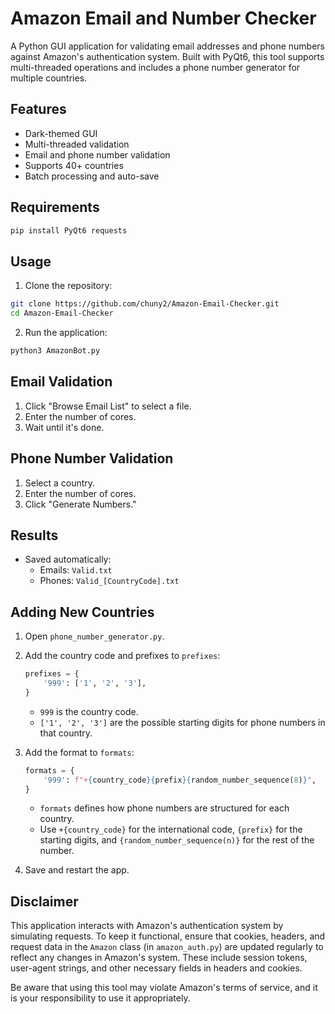 # Amazon Email and Number Checker

A Python GUI application for validating email addresses and phone numbers against Amazon's authentication system. Built with PyQt6, this tool supports multi-threaded operations and includes a phone number generator for multiple countries.

## Features

- Dark-themed GUI
- Multi-threaded validation
- Email and phone number validation
- Supports 40+ countries
- Batch processing and auto-save

## Requirements

```bash
pip install PyQt6 requests
```

## Usage

1. Clone the repository:
```bash
git clone https://github.com/chuny2/Amazon-Email-Checker.git
cd Amazon-Email-Checker
```

2. Run the application:
```bash
python3 AmazonBot.py
```

## Email Validation

1. Click "Browse Email List" to select a file.
2. Enter the number of cores.
3. Wait until it's done.

## Phone Number Validation

1. Select a country.
2. Enter the number of cores.
3. Click "Generate Numbers."

## Results

- Saved automatically:
  - Emails: `Valid.txt`
  - Phones: `Valid_[CountryCode].txt`

## Adding New Countries

1. Open `phone_number_generator.py`.
2. Add the country code and prefixes to `prefixes`:
   ```python
   prefixes = {
       '999': ['1', '2', '3'],
   }
   ```
   - `999` is the country code.
   - `['1', '2', '3']` are the possible starting digits for phone numbers in that country.

3. Add the format to `formats`:
   ```python
   formats = {
       '999': f"+{country_code}{prefix}{random_number_sequence(8)}",
   }
   ```
   - `formats` defines how phone numbers are structured for each country.
   - Use `+{country_code}` for the international code, `{prefix}` for the starting digits, and `{random_number_sequence(n)}` for the rest of the number.

4. Save and restart the app.

## Disclaimer

This application interacts with Amazon's authentication system by simulating requests. To keep it functional, ensure that cookies, headers, and request data in the `Amazon` class (in `amazon_auth.py`) are updated regularly to reflect any changes in Amazon's system. These include session tokens, user-agent strings, and other necessary fields in headers and cookies.

Be aware that using this tool may violate Amazon's terms of service, and it is your responsibility to use it appropriately.
